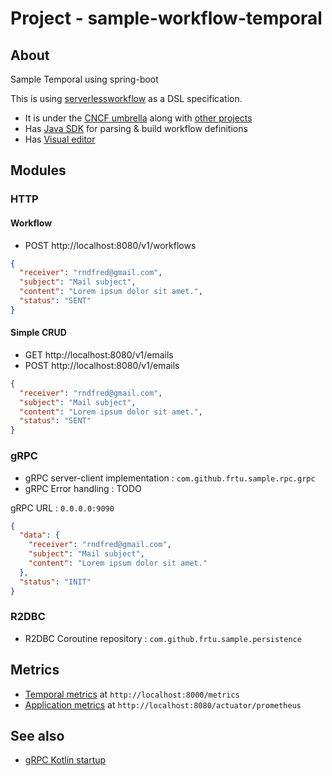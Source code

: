 # Project - sample-workflow-temporal

## About

Sample Temporal using spring-boot

This is using [serverlessworkflow](https://serverlessworkflow.github.io/) as a DSL specification. 
* It is under the [CNCF umbrella](https://www.cncf.io/projects/serverless-workflow/) along with [other projects](https://landscape.cncf.io/card-mode?category=app-definition-and-development&grouping=category)
* Has [Java SDK](https://github.com/serverlessworkflow/sdk-java) for parsing & build workflow definitions
* Has [Visual editor](https://serverlessworkflow.github.io/editor.html)

## Modules

### HTTP

#### Workflow

* POST http://localhost:8080/v1/workflows
```json
{
  "receiver": "rndfred@gmail.com",
  "subject": "Mail subject",
  "content": "Lorem ipsum dolor sit amet.",
  "status": "SENT"
}
```

#### Simple CRUD

* GET http://localhost:8080/v1/emails
* POST http://localhost:8080/v1/emails
```json
{
  "receiver": "rndfred@gmail.com",
  "subject": "Mail subject",
  "content": "Lorem ipsum dolor sit amet.",
  "status": "SENT"
}
```

### gRPC

* gRPC server-client implementation : ```com.github.frtu.sample.rpc.grpc```
* gRPC Error handling : TODO

gRPC URL : `0.0.0.0:9090`

```json
{
  "data": {
    "receiver": "rndfred@gmail.com",
    "subject": "Mail subject",
    "content": "Lorem ipsum dolor sit amet."
  },
  "status": "INIT"
}
```

### R2DBC

* R2DBC Coroutine repository : ```com.github.frtu.sample.persistence```

## Metrics

* [Temporal metrics](http://localhost:8000/metrics) at `http://localhost:8000/metrics`
* [Application metrics](http://localhost:8080/actuator/prometheus) at `http://localhost:8080/actuator/prometheus`

## See also

* [gRPC Kotlin startup](https://grpc.io/docs/languages/kotlin/)
